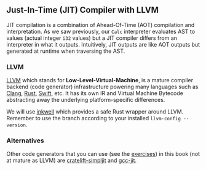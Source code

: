 ## Just-In-Time (JIT) Compiler with LLVM

JIT compilation is a combination of Ahead-Of-Time (AOT) compilation and interpretation. As we saw previously, our `Calc` interpreter evaluates AST to values (actual integer `i32` values) but a JIT compiler differs from an interpreter in what it outputs. Intuitively, JIT outputs are like AOT outputs but generated at runtime when traversing the AST.

### LLVM

[LLVM](https://en.wikipedia.org/wiki/LLVM) which stands for **Low-Level-Virtual-Machine**, is a mature compiler backend (code generator) infrastructure powering many languages such as [Clang](https://clang.llvm.org/), [Rust](https://www.rust-lang.org/), [Swift](https://swift.org/), etc. It has its own IR and Virtual Machine Bytecode abstracting away the underlying platform-specific differences.

We will use [inkwell](https://github.com/TheDan64/inkwell) which provides a safe Rust wrapper around LLVM. Remember to use the branch according to your installed `llvm-config --version`.

### Alternatives

Other code generators that you can use (see the [exercises](./exercise.md)) in this book (not at mature as LLVM) are [cratelift-simpljit](https://docs.rs/cranelift-simplejit/0.64.0/cranelift_simplejit/index.html) and [gcc-jit](https://github.com/swgillespie/gccjit.rs).
